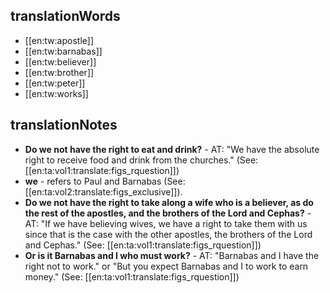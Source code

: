 ## translationWords

* [[en:tw:apostle]]
* [[en:tw:barnabas]]
* [[en:tw:believer]]
* [[en:tw:brother]]
* [[en:tw:peter]]
* [[en:tw:works]]

## translationNotes

* **Do we not have the right to eat and drink?** - AT: "We have the absolute right to receive food and drink from the churches." (See: [[en:ta:vol1:translate:figs_rquestion]])
* **we** - refers to Paul and Barnabas (See: [[en:ta:vol2:translate:figs_exclusive]]).
* **Do we not have the right to take along a wife who is a believer, as do the rest of the apostles, and the brothers of the Lord and Cephas?** - AT: "If we have believing wives, we have a right to take them with us since that is the case with the other apostles, the brothers of the Lord and Cephas." (See: [[en:ta:vol1:translate:figs_rquestion]])
* **Or is it Barnabas and I who must work?** - AT: "Barnabas and I have the right not to work." or "But you expect Barnabas and I to work to earn money." (See: [[en:ta:vol1:translate:figs_rquestion]])
